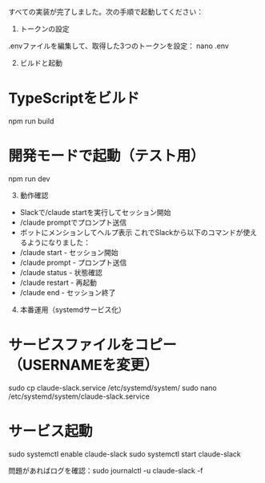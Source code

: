 
  すべての実装が完了しました。次の手順で起動してください：

  1. トークンの設定

  .envファイルを編集して、取得した3つのトークンを設定：
  nano .env

  2. ビルドと起動

  # TypeScriptをビルド
  npm run build

  # 開発モードで起動（テスト用）
  npm run dev

  3. 動作確認

  - Slackで/claude startを実行してセッション開始
  - /claude promptでプロンプト送信
  - ボットにメンションしてヘルプ表示
  これでSlackから以下のコマンドが使えるようになりました：
  - /claude start - セッション開始
  - /claude prompt - プロンプト送信
  - /claude status - 状態確認
  - /claude restart - 再起動
  - /claude end - セッション終了
  
  4. 本番運用（systemdサービス化）

  # サービスファイルをコピー（USERNAMEを変更）
  sudo cp claude-slack.service /etc/systemd/system/
  sudo nano /etc/systemd/system/claude-slack.service

  # サービス起動
  sudo systemctl enable claude-slack
  sudo systemctl start claude-slack

  問題があればログを確認：sudo journalctl -u claude-slack -f